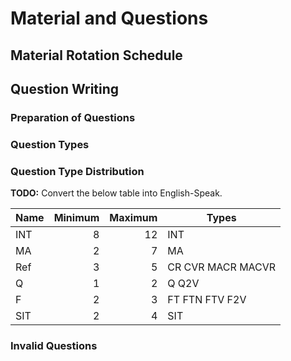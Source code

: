 # Material and Questions

## Material Rotation Schedule

## Question Writing

### Preparation of Questions

### Question Types

### Question Type Distribution

**TODO:** Convert the below table into English-Speak.

| Name | Minimum | Maximum | Types             |
|------|--------:|--------:|-------------------|
| INT  |       8 |      12 | INT               |
| MA   |       2 |       7 | MA                |
| Ref  |       3 |       5 | CR CVR MACR MACVR |
| Q    |       1 |       2 | Q Q2V             |
| F    |       2 |       3 | FT FTN FTV F2V    |
| SIT  |       2 |       4 | SIT               |

### Invalid Questions
